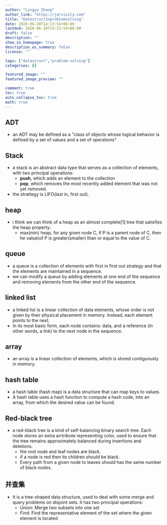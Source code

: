 ```yaml
---
author: "Lingyu Zhang"
author_link: "https://jarviszly.com"
title: "DatastructInproblemsolving"
date: 2020-06-28T14:13:54+08:00
lastmod: 2020-06-28T14:13:54+08:00
draft: false
description: ""
show_in_homepage: true
description_as_summary: false
license: ""

tags: ["datastruct","problem-solving"]
categories: []

featured_image: ""
featured_image_preview: ""

comment: true
toc: true
auto_collapse_toc: true
math: true
---
```


## ADT
- an ADT may be defined as a "class of objects whose logical behavior is defined by a set of values and a set of operations"

## Stack
- a stack is an abstract data type that serves as a collection of elements, with two principal operations:
  - **push**, which adds an element to the collection
  - **pop**, which removes the most recently added element that was not yet removed.
- the strattegy is LIFO(last in, first out).

## heap
- i think we can think of a heap as an almost complete[1] tree that satisfies the heap property:
  - max(min) heap, for any given node C, if P is a parent node of C, then he value)of P is greater(smaller) than or equal to the value of C. 

## queue
-  a queue is a collection of elements with first in first out strategy and that the elements are maintained in a sequence.
-  we can modify a queue by adding elements at one end of the sequence and  removing elements from the other end of the sequence. 

## linked list
-  a linked list is a linear collection of data elements, whose order is not given by their physical placement in memory. Instead, each element points to the next.
-   In its most basic form, each node contains: data, and a reference (in other words, a link) to the next node in the sequence.

## array
- an array is a linear collection of elements, which is stored contiguously in memory. 

## hash table
- a hash table (hash map) is a data structure that can map keys to values.
- A hash table uses a hash function to compute a hash code, into an array, from which the desired value can be found.

## Red-black tree
-  a red–black tree is a kind of self-balancing binary search tree. Each node stores an extra arrtribute representing color, used to ensure that the tree remains approximately balanced during insertions and deletions.
   -  the root node and leaf nodes are black.
   -  if a node is red then its children should be black.
   -  Every path from a given node to leaves should has the same number of black nodes.


## 并查集
- It is a tree-shaped data structure, used to deal with some merge and query problems on disjoint sets. it has two principal operations:
  - Union: Merge two subsets into one set
  - Find: Find the representative element of the set where the given element is located